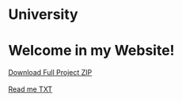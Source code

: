 # University
<h1>Welcome in my Website!</h1>
<a href="https://b0595316179-jpg.github.io/University/Full_project.rar">Download Full Project ZIP</a><br><br>
<a href="https://b0595316179-jpg.github.io/University/عبد الفتاح جمال عبد الرحمن ابو حيه.pdf">Read me TXT</a>
